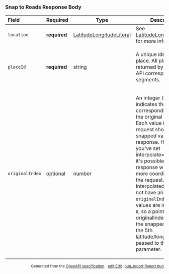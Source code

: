 <!--- This is a generated file, do not edit! -->
<!--- [START maps_http_schema_snappedpoint] -->
<h3 class="schema-object" id="SnappedPoint">Snap to Roads Response Body</h3>

| Field           | Required     | Type                                                                             | Description                                                                                                                                                                                                                                                                                                                                                                                                                                                                                                                                                                                     |
| :-------------- | ------------ | -------------------------------------------------------------------------------- | ----------------------------------------------------------------------------------------------------------------------------------------------------------------------------------------------------------------------------------------------------------------------------------------------------------------------------------------------------------------------------------------------------------------------------------------------------------------------------------------------------------------------------------------------------------------------------------------------- |
| `location`      | **required** | [LatitudeLongitudeLiteral](#LatitudeLongitudeLiteral "LatitudeLongitudeLiteral") | See [LatitudeLongitudeLiteral](#LatitudeLongitudeLiteral "LatitudeLongitudeLiteral") for more information.                                                                                                                                                                                                                                                                                                                                                                                                                                                                                      |
| `placeId`       | **required** | string                                                                           | <div class="nonref-property-description"><p>A unique identifier for a place. All place IDs returned by the Roads API correspond to road segments.</p></div>                                                                                                                                                                                                                                                                                                                                                                                                                                     |
| `originalIndex` | optional     | number                                                                           | <div class="nonref-property-description"><p>An integer that indicates the corresponding value in the original request. Each value in the request should map to a snapped value in the response. However, if you've set interpolate=true, then it's possible that the response will contain more coordinates than the request. Interpolated values will not have an <code>originalIndex</code>. These values are indexed from <code>0</code>, so a point with an originalIndex of <code>4</code> will be the snapped value of the 5th latitude/longitude passed to the path parameter.</p></div> |

<p style="text-align: right; font-size: smaller;">Generated from the <a class="gc-analytics-event" data-category="GMP" data-label="openapi-github" href="https://github.com/googlemaps/openapi-specification" title="Google Maps Platform OpenAPI Specification" class="external">OpenAPI specification</a>.
<a class="gc-analytics-event" data-category="GMP" data-label="openapi-github" style="margin-left: 5px;" href="https://github.com/googlemaps/openapi-specification/blob/main/specification/schemas/SnappedPoint.yml" title="Edit on GitHub"><span class="material-icons">edit</span> Edit</a>
<a class="gc-analytics-event" data-category="GMP" data-label="openapi-github" style="margin-left: 5px;" href="https://github.com/googlemaps/openapi-specification/issues/new?assignees=&labels=type%3A+bug%2C+triage+me&template=bug_report.md&title=[schemas] Bug - SnappedPoint" title="File bug for schemas on GitHub"><span class="material-icons">bug_report</span> Report bug</a>
</p>

<!--- [END maps_http_schema_snappedpoint] -->
